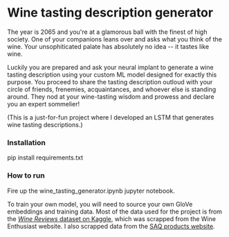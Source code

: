 # Wine tasting description generator

The year is 2065 and you're at a glamorous ball with the finest of high society. One of your companions leans over and asks what you think of the wine. Your unsophiticated palate has absolutely no idea -- it tastes like wine. 

Luckily you are prepared and ask your neural implant to generate a wine tasting description using your custom ML model designed for exactly this purpose. You proceed to share the tasting description outloud with your circle of friends, frenemies, acquaintances, and whoever else is standing around. They nod at your wine-tasting wisdom and prowess and declare you an expert sommelier! 

(This is a just-for-fun project where I developed an LSTM that generates wine tasting descriptions.)

### Installation

pip install requirements.txt

### How to run

Fire up the wine_tasting_generator.ipynb jupyter notebook.

To train your own model, you will need to source your own GloVe embeddings and training data. Most of the data used for the project is from the [_Wine Reviews_ dataset on Kaggle](https://www.kaggle.com/zynicide/wine-reviews), which was scrapped from the Wine Enthusiast website. I also scrapped data from the [SAQ products website](https://www.saq.com/en/products).
